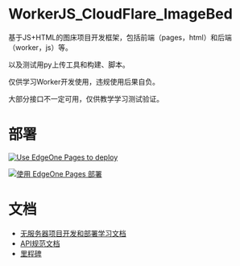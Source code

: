 # WorkerJS_CloudFlare_ImageBed

基于JS+HTML的图床项目开发框架，包括前端（pages，html）和后端（worker，js）等。

以及测试用py上传工具和构建、脚本。

仅供学习Worker开发使用，违规使用后果自负。

大部分接口不一定可用，仅供教学学习测试验证。

# 部署

[![Use EdgeOne Pages to deploy](https://cdnstatic.tencentcs.com/edgeone/pages/deploy.svg)](https://edgeone.ai/pages/new?repository-url=https%3A%2F%2Fgithub.com%2FBlueSkyXN%2FWorkerJS_CloudFlare_ImageBed%2F&project-name=WorkerJS-ImageBed&install-command=npm%20install&build-command=npm%20run%20build&output-directory=dist)

[![使用 EdgeOne Pages 部署](https://cdnstatic.tencentcs.com/edgeone/pages/deploy.svg)](https://console.cloud.tencent.com/edgeone/pages/new?repository-url=https%3A%2F%2Fgithub.com%2FBlueSkyXN%2FWorkerJS_CloudFlare_ImageBed%2F&project-name=WorkerJS-ImageBed&install-command=npm%20install&build-command=npm%20run%20build&output-directory=dist)

# 文档

- [无服务器项目开发和部署学习文档](https://github.com/BlueSkyXN/WorkerJS_CloudFlare_ImageBed/blob/main/docs/Serverless.md)
- [API规范文档](https://github.com/BlueSkyXN/WorkerJS_CloudFlare_ImageBed/blob/main/docs/WorkerAPI-STD.md)
- [里程碑](https://github.com/BlueSkyXN/WorkerJS_CloudFlare_ImageBed/blob/main/docs/History.md)
